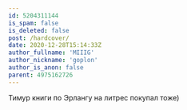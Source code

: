```yaml
---
id: 5204311144
is_spam: false
is_deleted: false
post: /hardcover/
date: 2020-12-28T15:14:33Z
author_fullname: 'MIIIG'
author_nickname: 'goplon'
author_is_anon: false
parent: 4975162726
---
```


<p>Тимур книги по Эрлангу на литрес покупал тоже)</p>
